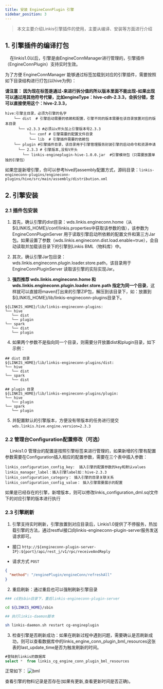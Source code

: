 ```yaml
---
title: 安装 EngineConnPlugin 引擎
sidebar_position: 3
---
```


> 本文主要介绍Linkis引擎插件的使用，主要从编译、安装等方面进行介绍

## 1. 引擎插件的编译打包

&nbsp;&nbsp;&nbsp;&nbsp;在linkis1.0以后，引擎是由EngineConnManager进行管理的，引擎插件（EngineConnPlugin）支持实时生效。

为了方便 EngineConnManager 能够通过标签加载到对应的引擎插件，需要按照如下目录结构进行打包(以hive为例)：

**请注意： 因为现在标签是通过-来进行拆分值的所以版本里面不能出现-如果出现可以通过用其他符号代替，比如engineType：hive-cdh-2.3.3，会拆分错，您可以直接使用这个：hive-2.3.3，**
```
hive:引擎主目录，必须为引擎的名字
    └── dist  # 引擎启动需要的依赖和配置，引擎不同的版本需要在该目录放置对应的版本目录
      └── v2.3.3 #必须以v开头加上引擎版本号2.3.3
           └── conf # 引擎需要的配置文件目录
           └── lib  # 引擎插件需要的依赖包
    └── plugin #引擎插件目录，该目录用于引擎管理服务封装引擎的启动命令和资源申请
      └── 2.3.3 # 引擎版本,没有V开头
        └── linkis-engineplugin-hive-1.0.0.jar  #引擎模块包（只需要放置单独的引擎包）
```

如果您是新增引擎，你可以参考hive的assembly配置方式，源码目录：`linkis-engineconn-plugins/engineconn-plugins/hive/src/main/assembly/distribution.xml`

## 2. 引擎安装

### 2.1 插件包安装

1. 首先，确认引擎的dist目录：wds.linkis.engineconn.home（从${LINKIS_HOME}/conf/linkis.properties中获取该参数的值），该参数为 EngineConnPluginServer 用于读取引擎启动所依赖的配置文件和第三方Jar包。如果设置了参数（wds.linkis.engineconn.dist.load.enable=true），会自动读取并加载该目录下的引擎到Linkis BML（物料库）中。

2. 其次，确认引擎Jar包目录：wds.linkis.engineconn.plugin.loader.store.path，该目录用于 EngineConnPluginServer 读取该引擎的实际实现Jar。

3. **强烈推荐 wds.linkis.engineconn.home 和 wds.linkis.engineconn.plugin.loader.store.path 指定为同一个目录**，这样就可以直接将maven打出来的引擎ZIP包，解压到该目录下，如：放置到${LINKIS_HOME}/lib/linkis-engineconn-plugins目录下。

```
${LINKIS_HOME}/lib/linkis-engineconn-plugins:
└── hive
   └── dist
   └── plugin
└── spark
   └── dist
   └── plugin
```

4. 如果两个参数不是指向同一个目录，则需要分开放置dist和plugin目录，如下示例：

```
## dist 目录
${LINKIS_HOME}/lib/linkis-engineconn-plugins/dist:
└── hive
   └── dist
└── spark
   └── dist
 
## plugin 目录
${LINKIS_HOME}/lib/linkis-engineconn-plugins/plugin:
└── hive
   └── plugin
└── spark
   └── plugin
```

5. 并配置默认的引擎版本，方便没有带版本的任务进行提交
`wds.linkis.hive.engine.version=2.3.3`

### 2.2 管理台Configuration配置修改（可选）

&nbsp;&nbsp;&nbsp;&nbsp;Linkis1.0 管理台的配置是按照引擎标签来进行管理的，如果新增的引擎有配置参数需要在Configuration插入相应的配置参数，需要在三个表中插入参数：

```
linkis_configuration_config_key:  插入引擎的配置参数的key和默认values
linkis_manager_label：插入引擎label如：hive-2.3.3
linkis_configuration_category： 插入引擎的目录关联关系
linkis_configuration_config_value： 插入引擎需要展示的配置
```

如果是已经存在的引擎，新增版本，则可以修改linkis_configuration_dml.sql文件下的对应引擎的版本进行执行

### 2.3 引擎刷新

1. 引擎支持实时刷新，引擎放置到对应目录后，Linkis1.0提供了不停服务，热加载引擎的方法，通过restful接口向linkis-engineconn-plugin-server服务发送请求即可。

- 接口 `http://${engineconn-plugin-server-IP}:${port}/api/rest_j/v1/rpc/receiveAndReply`

- 请求方式 `POST`

```json
{
  "method": "/enginePlugin/engineConn/refreshAll"
}
```

2. 重启刷新：通过重启也可以强制刷新引擎目录

```bash
### cd到sbin目录下，重启linkis-engineconn-plugin-server

cd ${LINKIS_HOME}/sbin

## 执行linkis-daemon脚本

sh linkis-daemon.sh restart cg-engineplugin

```

3. 检查引擎是否刷新成功：如果在刷新过程中遇到问题，需要确认是否刷新成功，则可以查看数据库中的linkis_engine_conn_plugin_bml_resources这张表的last_update_time是否为触发刷新的时间。
```sql
#登陆到linkis的数据库 
select *  from linkis_cg_engine_conn_plugin_bml_resources
```

正常如下： 
![bml](https://user-images.githubusercontent.com/29391030/156343249-9f6dca8f-4e0d-438b-995f-4f469270a22d.png)

查看引擎的物料记录是否存在(如果有更新,查看更新时间是否正确)。
